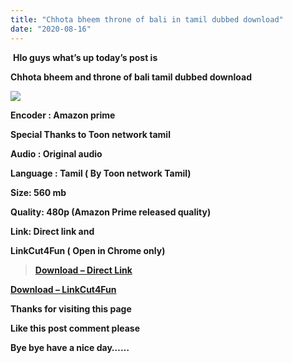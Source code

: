 ```yaml
---
title: "Chhota bheem throne of bali in tamil dubbed download"
date: "2020-08-16"
---
```


 **Hlo guys what’s up today’s post is**

**Chhota bheem and throne of bali tamil dubbed download**

**[![](https://encrypted-tbn0.gstatic.com/images?q=tbn{34f506a688790882793e2260d8c2c9a0117b4852da3c76a83c1bb3ba1fede29b}3AANd9GcTEKiOOEDw6_QkcNAfIT6qpwEUNMUUfDSxeWA&usqp=CAU)](https://encrypted-tbn0.gstatic.com/images?q=tbn{34f506a688790882793e2260d8c2c9a0117b4852da3c76a83c1bb3ba1fede29b}3AANd9GcTEKiOOEDw6_QkcNAfIT6qpwEUNMUUfDSxeWA&usqp=CAU)**

**Encoder : Amazon prime**

**Special Thanks to Toon network tamil**

**Audio : Original audio**

**Language : Tamil ( By Toon network Tamil)** 

**Size: 560 mb**

**Quality: 480p (Amazon Prime released quality)**

**Link: Direct link and**

 **LinkCut4Fun ( Open in Chrome only)**

> **[Download – Direct Link](https://drive.google.com/file/d/1kXt0hMCqOg5ZGCuV2m5K8ynaX2N7zj6U/view)**

[**Download – LinkCut4Fun**](https://link.cut4fun.com/kSUB7Et2) 

**Thanks for visiting this page**

**Like this post comment please**

**Bye bye have a nice day……**
